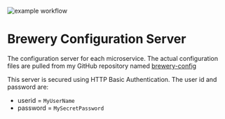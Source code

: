 ![example workflow](https://github.com/strohs/brewery-microservices/actions/workflows/brewery-config-server.yml/badge.svg)

# Brewery Configuration Server

The configuration server for each microservice. The actual configuration files are pulled from my GitHub 
repository named [brewery-config](https://github.com/strohs/brewery-config)


This server is secured using HTTP Basic Authentication. The user id and password are:
- userid = `MyUserName`
- password = `MySecretPassword`

